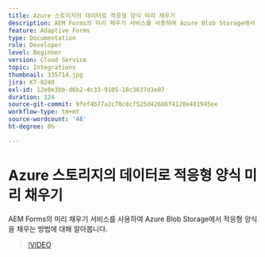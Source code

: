 ```yaml
---
title: Azure 스토리지의 데이터로 적응형 양식 미리 채우기
description: AEM Forms의 미리 채우기 서비스를 사용하여 Azure Blob Storage에서 적응형 양식을 채우는 방법에 대해 알아봅니다.
feature: Adaptive Forms
type: Documentation
role: Developer
level: Beginner
version: Cloud Service
topic: Integrations
thumbnail: 335714.jpg
jira: KT-8240
exl-id: 12e0e3bb-d6b2-4c33-9105-18c3637d3e07
duration: 124
source-git-commit: 9fef4b77a2c70c8cf525d42686f4120e481945ee
workflow-type: tm+mt
source-wordcount: '48'
ht-degree: 0%

---
```


# Azure 스토리지의 데이터로 적응형 양식 미리 채우기

AEM Forms의 미리 채우기 서비스를 사용하여 Azure Blob Storage에서 적응형 양식을 채우는 방법에 대해 알아봅니다.

>[!VIDEO](https://video.tv.adobe.com/v/335714?quality=12&learn=on)
